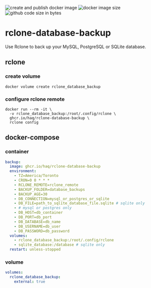 ![create and publish docker image](https://github.com/haq/rclone-database-backup/actions/workflows/docker-publish.yml/badge.svg)
![docker image size](https://ghcr-badge.egpl.dev/haq/rclone-database-backup/size)
![github code size in bytes](https://img.shields.io/github/languages/code-size/haq/rclone-database-backup)

# rclone-database-backup

Use Rclone to back up your MySQL, PostgreSQL or SQLite database.

## rclone

### create volume

```shell
docker volume create rclone_database_backup
```

### configure rclone remote

```shell
docker run --rm -it \
  -v rclone_database_backup:/root/.config/rclone \
  ghcr.io/haq/rclone-database-backup \
  rclone config
```

## docker-compose

### container

```yaml
backup:
  image: ghcr.io/haq/rclone-database-backup
  environment:
    - TZ=America/Toronto
    - CRON=0 0 * * *
    - RCLONE_REMOTE=rclone_remote
    - BACKUP_FOLDER=database_backups
    - BACKUP_AGE=30
    - DB_CONNECTION=mysql_or_postgres_or_sqlite
    - DB_FILE=path_to_sqlite_database_file.sqlite # sqlite only
    - # mysql or postgres only
    - DB_HOST=db_container
    - DB_PORT=db_port
    - DB_DATABASE=db_name
    - DB_USERNAME=db_user
    - DB_PASSWORD=db_password
  volumes:
    - rclone_database_backup:/root/.config/rclone
    - sqlite_database:/database # sqlite only
  restart: unless-stopped
```

### volume

```yaml
volumes:
  rclone_database_backup:
    external: true
```
